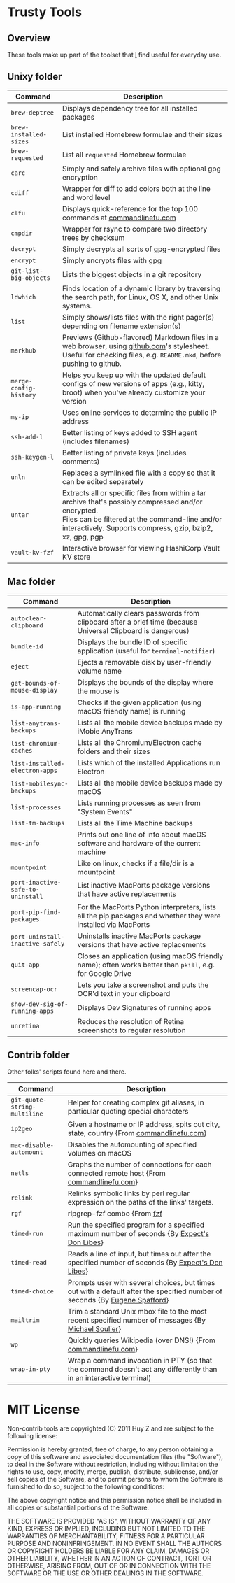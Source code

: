 # Trusty Tools

## Overview

These tools make up part of the toolset that [I](https://github.com/huyz) find
useful for everyday use.

## Unixy folder

| Command                | Description                                                                                                                                                                                                           |
| ---------------------- | --------------------------------------------------------------------------------------------------------------------------------------------------------------------------------------------------------------------- |
| `brew-deptree`         | Displays dependency tree for all installed packages                                                                                                                                                                   |
| `brew-installed-sizes` | List installed Homebrew formulae and their sizes                                                                                                                                                                      |
| `brew-requested`       | List all `requested` Homebrew formulae                                                                                                                                                                                |
| `carc`                 | Simply and safely archive files with optional gpg encryption                                                                                                                                                          |
| `cdiff`                | Wrapper for diff to add colors both at the line and word level                                                                                                                                                        |
| `clfu`                 | Displays quick-reference for the top 100 commands at [commandlinefu.com](http://commandlinefu.com)                                                                                                                    |
| `cmpdir`               | Wrapper for rsync to compare two directory trees by checksum                                                                                                                                                          |
| `decrypt`              | Simply decrypts all sorts of gpg-encrypted files                                                                                                                                                                      |
| `encrypt`              | Simply encrypts files with gpg                                                                                                                                                                                        |
| `git-list-big-objects` | Lists the biggest objects in a git repository                                                                                                                                                                         |
| `ldwhich`              | Finds location of a dynamic library by traversing the search path, for Linux, OS X, and other Unix systems.                                                                                                           |
| `list`                 | Simply shows/lists files with the right pager(s) depending on filename extension(s)                                                                                                                                   |
| `markhub`              | Previews (Github-flavored) Markdown files in a web browser, using [github.com](http://github.com/)'s stylesheet.<br>Useful for checking files, e.g. `README.mkd`, before pushing to github.                           |
| `merge-config-history` | Helps you keep up with the updated default configs of new versions of apps (e.g., kitty, broot) when you've already customize your version                                                                            |
| `my-ip`                | Uses online services to determine the public IP address                                                                                                                                                               |
| `ssh-add-l`            | Better listing of keys added to SSH agent (includes filenames)                                                                                                                                                        |
| `ssh-keygen-l`         | Better listing of private keys (includes comments)                                                                                                                                                                    |
| `unln`                 | Replaces a symlinked file with a copy so that it can be edited separately                                                                                                                                             |
| `untar`                | Extracts all or specific files from within a tar archive that's possibly compressed and/or encrypted.<br>Files can be filtered at the command-line and/or interactively. Supports compress, gzip, bzip2, xz, gpg, pgp |
| `vault-kv-fzf`         | Interactive browser for viewing HashiCorp Vault KV store                                                                                                                                                              |

## Mac folder

| Command                           | Description                                                                                                   |
| --------------------------------- | ------------------------------------------------------------------------------------------------------------- |
| `autoclear-clipboard`             | Automatically clears passwords from clipboard after a brief time (because Universal Clipboard is dangerous)   |
| `bundle-id`                       | Displays the bundle ID of specific application (useful for `terminal-notifier`)                               |
| `eject`                           | Ejects a removable disk by user-friendly volume name                                                          |
| `get-bounds-of-mouse-display`     | Displays the bounds of the display where the mouse is                                                         |
| `is-app-running`                  | Checks if the given application (using macOS friendly name) is running                                        |
| `list-anytrans-backups`           | Lists all the mobile device backups made by iMobie AnyTrans                                                   |
| `list-chromium-caches`            | Lists all the Chromium/Electron cache folders and their sizes                                                 |
| `list-installed-electron-apps`    | Lists which of the installed Applications run Electron                                                        |
| `list-mobilesync-backups`         | Lists all the mobile device backups made by macOS                                                             |
| `list-processes`                  | Lists running processes as seen from "System Events"                                                          |
| `list-tm-backups`                 | Lists all the Time Machine backups                                                                            |
| `mac-info`                        | Prints out one line of info about macOS software and hardware of the current machine                          |
| `mountpoint`                      | Like on linux, checks if a file/dir is a mountpoint                                                           |
| `port-inactive-safe-to-uninstall` | List inactive MacPorts package versions that have active replacements                                         |
| `port-pip-find-packages`          | For the MacPorts Python interpreters, lists all the pip packages and whether they were installed via MacPorts |
| `port-uninstall-inactive-safely`  | Uninstalls inactive MacPorts package versions that have active replacements                                   |
| `quit-app`                        | Closes an application (using macOS friendly name); often works better than `pkill`, e.g. for Google Drive     |
| `screencap-ocr`                   | Lets you take a screenshot and puts the OCR'd text in your clipboard                                          |
| `show-dev-sig-of-running-apps`    | Displays Dev Signatures of running apps                                                                       |
| `unretina`                        | Reduces the resolution of Retina screenshots to regular resolution                                            |

## Contrib folder

Other folks' scripts found here and there.

| Command                      | Description                                                                                                                                                  |
| ---------------------------- | ------------------------------------------------------------------------------------------------------------------------------------------------------------ |
| `git-quote-string-multiline` | Helper for creating complex git aliases, in particular quoting special characters                                                                            |
| `ip2geo`                     | Given a hostname or IP address, spits out city, state, country {From [commandlinefu.com](http://commandlinefu.com)}                                          |
| `mac-disable-automount`      | Disables the automounting of specified volumes on macOS                                                                                                      |
| `netls`                      | Graphs the number of connections for each connected remote host {From [commandlinefu.com](http://commandlinefu.com)}                                         |
| `relink`                     | Relinks symbolic links by perl regular expression on the paths of the links' targets.                                                                        |
| `rgf`                        | ripgrep-fzf combo {From [fzf](https://github.com/junegunn/fzf/blob/master/ADVANCED.md#switching-between-ripgrep-mode-and-fzf-mode)                           |
| `timed-run`                  | Run the specified program for a specified maximum number of seconds {By [Expect's Don Libes](http://sourceforge.net/projects/expect/)}                       |
| `timed-read`                 | Reads a line of input, but times out after the specified number of seconds {By [Expect's Don Libes](http://sourceforge.net/projects/expect/)}                |
| `timed-choice`               | Prompts user with several choices, but times out with a default after the specified number of seconds {By [Eugene Spafford](http://spaf.cerias.purdue.edu/)} |
| `mailtrim`                   | Trim a standard Unix mbox file to the most recent specified number of messages {By [Michael Soulier](http://identi.ca/msoulier)}                             |
| `wp`                         | Quickly queries Wikipedia (over DNS!) {From [commandlinefu.com](http://commandlinefu.com)}                                                                   |
| `wrap-in-pty`                | Wrap a command invocation in PTY (so that the command doesn't act any differently than in an interactive terminal)                                           |


# MIT License


Non-contrib tools are copyrighted (C) 2011 Huy Z and are subject to the
following license:

Permission is hereby granted, free of charge, to any person obtaining
a copy of this software and associated documentation files (the
"Software"), to deal in the Software without restriction, including
without limitation the rights to use, copy, modify, merge, publish,
distribute, sublicense, and/or sell copies of the Software, and to
permit persons to whom the Software is furnished to do so, subject to
the following conditions:

The above copyright notice and this permission notice shall be
included in all copies or substantial portions of the Software.

THE SOFTWARE IS PROVIDED "AS IS", WITHOUT WARRANTY OF ANY KIND,
EXPRESS OR IMPLIED, INCLUDING BUT NOT LIMITED TO THE WARRANTIES OF
MERCHANTABILITY, FITNESS FOR A PARTICULAR PURPOSE AND
NONINFRINGEMENT. IN NO EVENT SHALL THE AUTHORS OR COPYRIGHT HOLDERS BE
LIABLE FOR ANY CLAIM, DAMAGES OR OTHER LIABILITY, WHETHER IN AN ACTION
OF CONTRACT, TORT OR OTHERWISE, ARISING FROM, OUT OF OR IN CONNECTION
WITH THE SOFTWARE OR THE USE OR OTHER DEALINGS IN THE SOFTWARE.

